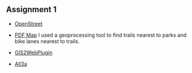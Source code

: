 ## Assignment 1

- [OpenStreet](https://www.openstreetmap.org/?mlat=38.9353&mlon=-95.2154#map=16/38.9353/-95.2154&layers=N)

- [PDF Map]([Assignments/Assign3a_Eunice.pdf](https://arabanyarkoa.github.io/LA558_Eunice_Amissah/Assign3a_Eunice.pdf)) I used a geoprocessing tool to find trails nearest to parks and bike lanes nearest to trails.

- [GIS2WebPlugin]([Assignments/CVAqgis2web/index.html](https://arabanyarkoa.github.io/LA558_Eunice_Amissah/CVAqgis2web/index.html))

- [All3a](Assignments/CombinedMaps.html)
